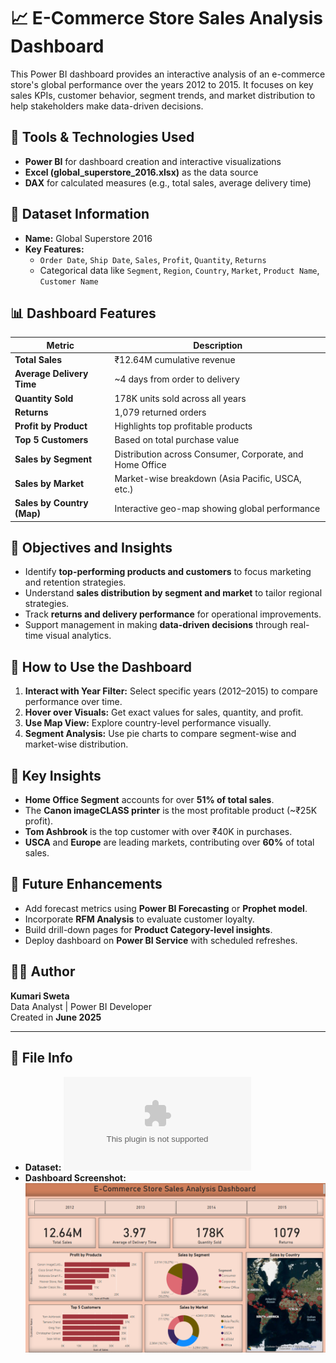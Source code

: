 # 📈 E-Commerce Store Sales Analysis Dashboard

This Power BI dashboard provides an interactive analysis of an e-commerce store's global performance over the years 2012 to 2015. It focuses on key sales KPIs, customer behavior, segment trends, and market distribution to help stakeholders make data-driven decisions.


## 🔧 Tools & Technologies Used

- **Power BI** for dashboard creation and interactive visualizations
- **Excel (global_superstore_2016.xlsx)** as the data source
- **DAX** for calculated measures (e.g., total sales, average delivery time)


## 📁 Dataset Information

- **Name:** Global Superstore 2016
- **Key Features:**
  - `Order Date`, `Ship Date`, `Sales`, `Profit`, `Quantity`, `Returns`
  - Categorical data like `Segment`, `Region`, `Country`, `Market`, `Product Name`, `Customer Name`


## 📊 Dashboard Features

| Metric                      | Description                                    |
|----------------------------|------------------------------------------------|
| **Total Sales**            | ₹12.64M cumulative revenue                    |
| **Average Delivery Time**  | ~4 days from order to delivery                 |
| **Quantity Sold**          | 178K units sold across all years              |
| **Returns**                | 1,079 returned orders                         |
| **Profit by Product**      | Highlights top profitable products            |
| **Top 5 Customers**        | Based on total purchase value                 |
| **Sales by Segment**       | Distribution across Consumer, Corporate, and Home Office |
| **Sales by Market**        | Market-wise breakdown (Asia Pacific, USCA, etc.) |
| **Sales by Country (Map)** | Interactive geo-map showing global performance |


## 🎯 Objectives and Insights

- Identify **top-performing products and customers** to focus marketing and retention strategies.
- Understand **sales distribution by segment and market** to tailor regional strategies.
- Track **returns and delivery performance** for operational improvements.
- Support management in making **data-driven decisions** through real-time visual analytics.


## 📌 How to Use the Dashboard

1. **Interact with Year Filter:** Select specific years (2012–2015) to compare performance over time.
2. **Hover over Visuals:** Get exact values for sales, quantity, and profit.
3. **Use Map View:** Explore country-level performance visually.
4. **Segment Analysis:** Use pie charts to compare segment-wise and market-wise distribution.


## 🧠 Key Insights

- **Home Office Segment** accounts for over **51% of total sales**.
- The **Canon imageCLASS printer** is the most profitable product (~₹25K profit).
- **Tom Ashbrook** is the top customer with over ₹40K in purchases.
- **USCA** and **Europe** are leading markets, contributing over **60%** of total sales.


## 🚀 Future Enhancements

- Add forecast metrics using **Power BI Forecasting** or **Prophet model**.
- Incorporate **RFM Analysis** to evaluate customer loyalty.
- Build drill-down pages for **Product Category-level insights**.
- Deploy dashboard on **Power BI Service** with scheduled refreshes.


## 👩‍💻 Author

**Kumari Sweta**  
Data Analyst | Power BI Developer  
Created in **June 2025**

---

## 📎 File Info

- **Dataset:** ![global_superstore_2016.xlsx](https://github.com/ksweta01/E-Commerce-Sales-Dashboard/blob/main/global_superstore_2016.xlsx)
- **Dashboard Screenshot:** ![Dashboard Preview](https://github.com/ksweta01/E-Commerce-Sales-Dashboard/blob/main/E-Commerce%20Dashboard.png)
